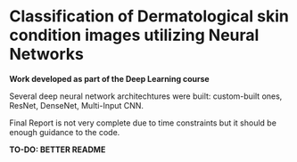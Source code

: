 # Classification of Dermatological skin condition images utilizing Neural Networks


**Work developed as part of the Deep Learning course**

Several deep neural network architechtures were built: custom-built ones, ResNet, DenseNet, Multi-Input CNN.

Final Report is not very complete due to time constraints but it should be enough guidance to the code.


**TO-DO: BETTER README**

